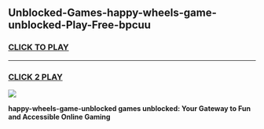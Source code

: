 
## Unblocked-Games-happy-wheels-game-unblocked-Play-Free-bpcuu
<h3>
<a href="https://premium76.site?title=happy-wheels-game-unblocked&ref=21A">CLICK TO PLAY</a></h3>
<hr>

<h3>
<a href="https://premium76.site?title=happy-wheels-game-unblocked&ref=21A">CLICK 2 PLAY</a>
  
</h3>

<a href="https://premium76.site?title=happy-wheels-game-unblocked&ref=21A"><img src="https://clearcache.store/games.png"></a>


**happy-wheels-game-unblocked games unblocked: Your Gateway to Fun and Accessible Online Gaming**
